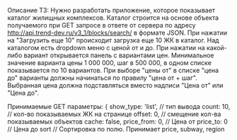 
Описание ТЗ:
Нужно разработать приложение, которое показывает каталог жилищных комплексов.
Каталог строится на основе объекта получаемого при GET запросе в ответе от сервера по адресу http://api.trend-dev.ru/v3_1/blocks/search/ в формате JSON.
При нажатии на "Загрузить еще 10" происходит загрузка еще 10 ЖК в каталог.
Над каталогом есть dropdown меню с ценой от и до. При нажатии на какой-либо вариант открывается панель с вариантами цен. 
Минимальное значение варианта цены 1 000 000, шаг в 500 000, в одном списке показывается по 10 вариантов.
При выборе "цены от" в списке "цена до" варианты должны начинаться по правилу "цена от + шаг".
Выбранная цена должна подставляться вместо надписи "Цена от" или "Цена до".

Принимаемые GET параметры: {
show_type: 'list', // тип вывода
count: 10, // кол-во показываемых ЖК на странице
offset: 0, // смещение кол-ва показываемых объектов
cache: false, 
price_from: 0, // Цена от
price_to: 0 // Цена до
sort // Сортировка по полю. Принимает price, subway, region
